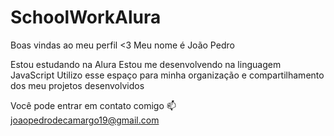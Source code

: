 # SchoolWorkAlura
Boas vindas ao meu perfil <3
Meu nome é João Pedro

Estou estudando na Alura
Estou me desenvolvendo na linguagem JavaScript
Utilizo esse espaço para minha organização e compartilhamento dos meu projetos desenvolvidos

Você pode entrar em contato comigo 📫
joaopedrodecamargo19@gmail.com
